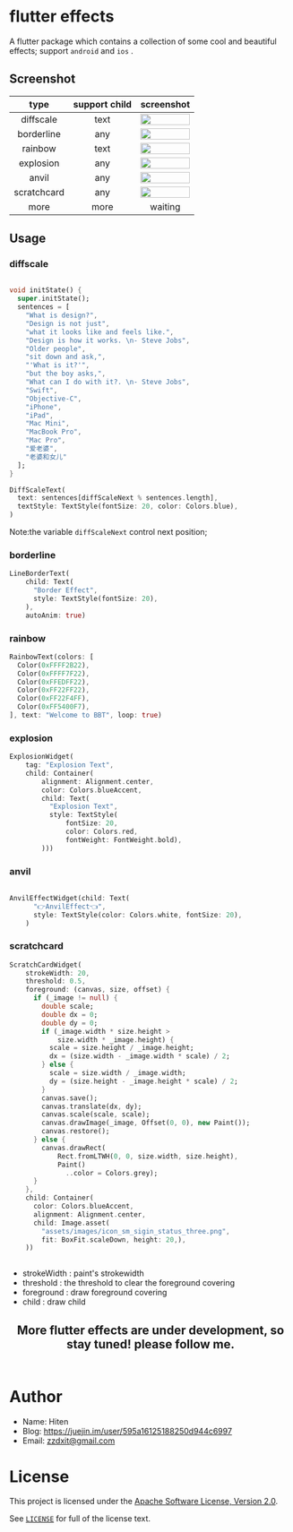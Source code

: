 # flutter effects

A flutter package which contains a collection of some cool and beautiful effects; support `android` and `ios` .

##  Screenshot

| type | support child | screenshot |
| :--: | :--: | :--: |
| diffscale | text | <img src="https://upload-images.jianshu.io/upload_images/869487-f41550a78cd70799.gif?imageMogr2/auto-orient/strip"  width = "100%"> |
| borderline |  any |<img src="https://upload-images.jianshu.io/upload_images/869487-72674e439250aff0.gif?imageMogr2/auto-orient/strip" width = "100%"> |
| rainbow  | text | <img src="https://upload-images.jianshu.io/upload_images/869487-b76a646d0b3673fb.gif?imageMogr2/auto-orient/strip"  width = "100%"> |
| explosion  | any | <img src="https://upload-images.jianshu.io/upload_images/869487-c37dcb66a539d946.gif?imageMogr2/auto-orient/strip"  width = "100%"> | 
| anvil  | any |  <img src="https://upload-images.jianshu.io/upload_images/869487-5017dbebd79dcf3c.gif?imageMogr2/auto-orient/strip"  width = "100%"> | 
| scratchcard | any | <img src="https://upload-images.jianshu.io/upload_images/869487-5cb0aeafb78e8dd3.gif?imageMogr2/auto-orient/strip"  width = "100%"> | 
| more | more | waiting |


## Usage

### diffscale

```dart

void initState() {
  super.initState();
  sentences = [
    "What is design?",
    "Design is not just",
    "what it looks like and feels like.",
    "Design is how it works. \n- Steve Jobs",
    "Older people",
    "sit down and ask,",
    "'What is it?'",
    "but the boy asks,",
    "What can I do with it?. \n- Steve Jobs",
    "Swift",
    "Objective-C",
    "iPhone",
    "iPad",
    "Mac Mini",
    "MacBook Pro",
    "Mac Pro",
    "爱老婆",
    "老婆和女儿"
  ];
}

DiffScaleText(
  text: sentences[diffScaleNext % sentences.length],
  textStyle: TextStyle(fontSize: 20, color: Colors.blue),
)

```
Note:the variable `diffScaleNext` control next position;

### borderline

```dart
LineBorderText(
    child: Text(
      "Border Effect",
      style: TextStyle(fontSize: 20),
    ),
    autoAnim: true)
```

### rainbow

```dart
RainbowText(colors: [
  Color(0xFFFF2B22),
  Color(0xFFFF7F22),
  Color(0xFFEDFF22),
  Color(0xFF22FF22),
  Color(0xFF22F4FF),
  Color(0xFF5400F7),
], text: "Welcome to BBT", loop: true)

```

### explosion

```dart
ExplosionWidget(
    tag: "Explosion Text",
    child: Container(
        alignment: Alignment.center,
        color: Colors.blueAccent,
        child: Text(
          "Explosion Text",
          style: TextStyle(
              fontSize: 20,
              color: Colors.red,
              fontWeight: FontWeight.bold),
        )))
```

### anvil

```dart
        
AnvilEffectWidget(child: Text(
      "👉AnvilEffect👈",
      style: TextStyle(color: Colors.white, fontSize: 20),
    )

```

### scratchcard

```dart
ScratchCardWidget(
    strokeWidth: 20,
    threshold: 0.5,
    foreground: (canvas, size, offset) {
      if (_image != null) {
        double scale;
        double dx = 0;
        double dy = 0;
        if (_image.width * size.height >
            size.width * _image.height) {
          scale = size.height / _image.height;
          dx = (size.width - _image.width * scale) / 2;
        } else {
          scale = size.width / _image.width;
          dy = (size.height - _image.height * scale) / 2;
        }
        canvas.save();
        canvas.translate(dx, dy);
        canvas.scale(scale, scale);
        canvas.drawImage(_image, Offset(0, 0), new Paint());
        canvas.restore();
      } else {
        canvas.drawRect(
            Rect.fromLTWH(0, 0, size.width, size.height),
            Paint()
              ..color = Colors.grey);
      }
    },
    child: Container(
      color: Colors.blueAccent,
      alignment: Alignment.center,
      child: Image.asset(
        "assets/images/icon_sm_sigin_status_three.png",
        fit: BoxFit.scaleDown, height: 20,),
    ))
    
```
- strokeWidth  : paint's strokewidth
- threshold :  the threshold to clear the foreground covering
- foreground : draw foreground covering
- child : draw child

## <div align="center">More flutter effects are under development, so stay tuned! please follow me.</div><br>

# Author
- Name: Hiten
- Blog: https://juejin.im/user/595a16125188250d944c6997
- Email: zzdxit@gmail.com 

# License

This project is licensed under the [Apache Software License, Version 2.0](http://www.apache.org/licenses/LICENSE-2.0).

See [`LICENSE`](LICENSE) for full of the license text.
